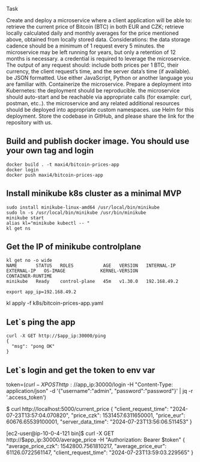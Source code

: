 Task

Create and deploy a microservice where a client application will be able to:
retrieve the current price of Bitcoin (BTC) in both EUR and CZK;
retrieve locally calculated daily and monthly averages for the price mentioned above, obtained from locally stored data.
Considerations:
the data storage cadence should be a minimum of 1 request every 5 minutes.
the microservice may be left running for years, but only a retention of 12 months is necessary.
a credential is required to leverage the microservice.
The output of any request should:
include both prices per 1 BTC, their currency, the client request’s time, and the server data’s time (if available).
be JSON formatted.
Use either JavaScript, Python or another language you are familiar with.
Containerize the microservice.
Prepare a deployment into Kubernetes:
the deployment should be reproducible.
the microservice should auto-start and be reachable via appropriate calls (for example: curl, postman, etc..).
the microservice and any related additional resources should be deployed into appropriate custom namespaces.
use Helm for this deployment.
Store the codebase in GitHub, and please share the link for the repository with us.

## Build and publish docker image. You should use your own tag and login

```
docker build . -t maxi4/bitcoin-prices-app
docker login
docker push maxi4/bitcoin-prices-app
```

## Install minikube k8s cluster as a minimal MVP

```
sudo install minikube-linux-amd64 /usr/local/bin/minikube
sudo ln -s /usr/local/bin/minikube /usr/bin/minikube
minikube start
alias kl="minikube kubectl -- "
kl get ns
```

## Get the IP of minikube controlplane

```
kl get no -o wide
NAME       STATUS   ROLES           AGE   VERSION   INTERNAL-IP    EXTERNAL-IP   OS-IMAGE             KERNEL-VERSION                  CONTAINER-RUNTIME
minikube   Ready    control-plane   45m   v1.30.0   192.168.49.2
```
```
export app_ip=192.168.49.2
```

kl apply -f k8s/bitcoin-prices-app.yaml


## Let`s ping the app

```
curl -X GET http://$app_ip:30000/ping
{
  "msg": "pong OK"
}
```

## Let`s login and get the token to env var

token=$(curl -X POST http://$app_ip:30000/login      -H "Content-Type: application/json"      -d '{"username":"admin", "password":"password"}' | jq -r '.access_token')

$ curl http://localhost:5000/current_price
{
  "client_request_time": "2024-07-23T13:57:04.070820",
  "price_czk": 1531457.6311650001,
  "price_eur": 60676.65539100001,
  "server_data_time": "2024-07-23T13:56:06.511453"
}

[ec2-user@ip-10-0-4-121 bin]$ curl -X GET http://$app_ip:30000/average_price -H "Authorization: Bearer $token"
{
  "average_price_czk": 1542800.7561810217,
  "average_price_eur": 61126.0722561147,
  "client_request_time": "2024-07-23T13:59:03.229565"
}